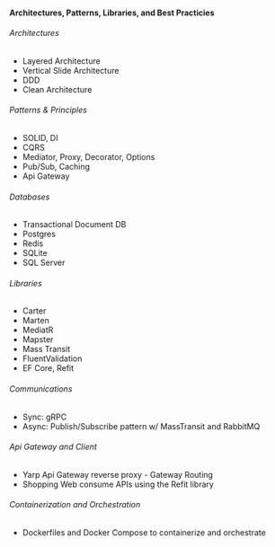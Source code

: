 #### Architectures, Patterns, Libraries, and Best Practicies
###### Architectures
- Layered Architecture
- Vertical Slide Architecture
- DDD
- Clean Architecture
###### Patterns & Principles
- SOLID, DI
- CQRS
- Mediator, Proxy, Decorator, Options
- Pub/Sub, Caching
- Api Gateway
###### Databases
- Transactional Document DB
- Postgres
- Redis
- SQLite
- SQL Server
###### Libraries
- Carter
- Marten
- MediatR
- Mapster
- Mass Transit
- FluentValidation
- EF Core, Refit
###### Communications
- Sync: gRPC
- Async: Publish/Subscribe pattern w/ MassTransit and RabbitMQ
###### Api Gateway and Client
- Yarp Api Gateway reverse proxy - Gateway Routing
- Shopping Web consume APIs using the Refit library
###### Containerization and Orchestration
- Dockerfiles and Docker Compose to containerize and orchestrate
